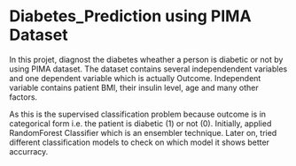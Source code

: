 # Diabetes_Prediction using PIMA Dataset
In this projet, diagnost the diabetes wheather a person is diabetic or not by using PIMA dataset. The dataset contains several independendent variables and one
dependent variable which is actually Outcome. Independent variable contains patient BMI, their insulin level, age and many other factors.

As this is the supervised classification problem because outcome is in categorical form i.e. the patient is diabetic (1) or not (0). 
Initially, applied RandomForest Classifier which is an ensembler technique. Later on, tried different classification models to check on which model it shows better
accurracy. 
